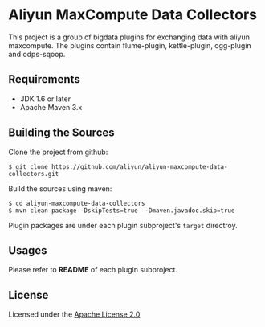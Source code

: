# Aliyun MaxCompute Data Collectors

This project is a group of bigdata plugins for exchanging data with aliyun maxcompute.
The plugins contain flume-plugin, kettle-plugin, ogg-plugin and odps-sqoop.

## Requirements

- JDK 1.6 or later 
- Apache Maven 3.x

## Building the Sources

Clone the project from github:

``` 
$ git clone https://github.com/aliyun/aliyun-maxcompute-data-collectors.git
```

Build the sources using maven:

```
$ cd aliyun-maxcompute-data-collectors
$ mvn clean package -DskipTests=true  -Dmaven.javadoc.skip=true
```

Plugin packages are under each plugin subproject's `target` directroy.

## Usages

Please refer to **README** of each plugin subproject.

## License

Licensed under the [Apache License 2.0](https://www.apache.org/licenses/LICENSE-2.0.html)
